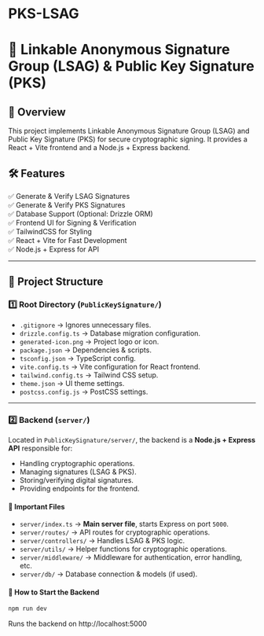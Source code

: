 # PKS-LSAG
# 🚀 Linkable Anonymous Signature Group (LSAG) & Public Key Signature (PKS)  

## 📌 Overview  
This project implements Linkable Anonymous Signature Group (LSAG) and Public Key Signature (PKS) for secure cryptographic signing. It provides a React + Vite frontend and a Node.js + Express backend.

## 🛠 Features  
✅ Generate & Verify LSAG Signatures  
✅ Generate & Verify PKS Signatures  
✅ Database Support (Optional: Drizzle ORM)  
✅ Frontend UI for Signing & Verification  
✅ TailwindCSS for Styling  
✅ React + Vite for Fast Development  
✅ Node.js + Express for API  

---

## 📁 Project Structure  

### 1️⃣ Root Directory (`PublicKeySignature/`)  
- `.gitignore` → Ignores unnecessary files.  
- `drizzle.config.ts` → Database migration configuration.  
- `generated-icon.png` → Project logo or icon.  
- `package.json` → Dependencies & scripts.  
- `tsconfig.json` → TypeScript config.  
- `vite.config.ts` → Vite configuration for React frontend.  
- `tailwind.config.ts` → Tailwind CSS setup.  
- `theme.json` → UI theme settings.  
- `postcss.config.js` → PostCSS settings.  

---

### 2️⃣ Backend (`server/`)  
Located in `PublicKeySignature/server/`, the backend is a **Node.js + Express API** responsible for:  
- Handling cryptographic operations.  
- Managing signatures (LSAG & PKS).  
- Storing/verifying digital signatures.  
- Providing endpoints for the frontend.  

#### 📌 Important Files  
- `server/index.ts` → **Main server file**, starts Express on port `5000`.  
- `server/routes/` → API routes for cryptographic operations.  
- `server/controllers/` → Handles LSAG & PKS logic.  
- `server/utils/` → Helper functions for cryptographic operations.  
- `server/middleware/` → Middleware for authentication, error handling, etc.  
- `server/db/` → Database connection & models (if used).  

#### 🚀 How to Start the Backend  
```sh
npm run dev
```
Runs the backend on http://localhost:5000
